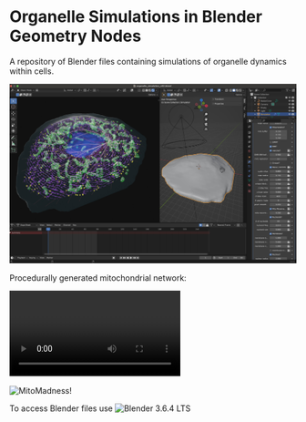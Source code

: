 # Organelle Simulations in Blender Geometry Nodes
A repository of Blender files containing simulations of organelle dynamics within cells. 

![Blender preview of organelle simulation](images/Blender_screenshot_organelles_v3.jpg)

Procedurally generated mitochondrial network:

![Procedurally generated mitochondrial network](videos/MitoMadness_2025-02-18.mp4)

![MitoMadness!](videos/mamalian_cell_mito_network.gif)

To access Blender files use ![Blender 3.6.4 LTS](https://www.blender.org/download/lts/3-6/)